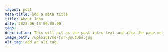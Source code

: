 ```yaml
---
layout: post
meta-title: add a meta title
title: About John
date: 2025-06-13 00:00:00
tags:
description: This will act as the post intro text and also the page meta description
image_path: /uploads/me-for-youtube.jpg
alt_tag: add an alt tag
---
```

